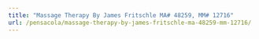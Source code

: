 ```yaml
---
title: "Massage Therapy By James Fritschle MA# 48259, MM# 12716"
url: /pensacola/massage-therapy-by-james-fritschle-ma-48259-mm-12716/
---
```

